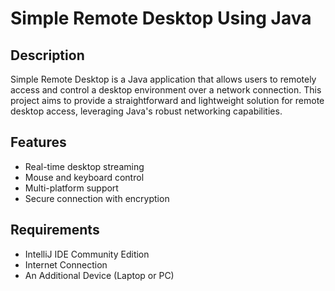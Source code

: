 # Simple Remote Desktop Using Java

## Description
Simple Remote Desktop is a Java application that allows users to remotely access and control a desktop environment over a network connection. This project aims to provide a straightforward and lightweight solution for remote desktop access, leveraging Java's robust networking capabilities.

## Features
- Real-time desktop streaming
- Mouse and keyboard control
- Multi-platform support
- Secure connection with encryption

## Requirements
- IntelliJ IDE Community Edition
- Internet Connection
- An Additional Device (Laptop or PC)
